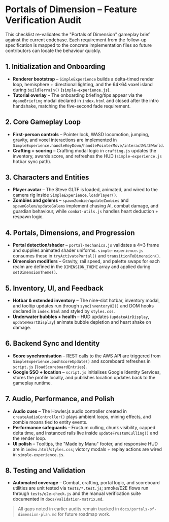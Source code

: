 # Portals of Dimension – Feature Verification Audit

This checklist re-validates the "Portals of Dimension" gameplay brief against the
current codebase.  Each requirement from the follow-up specification is mapped to
the concrete implementation files so future contributors can locate the
behaviour quickly.

## 1. Initialization and Onboarding
- **Renderer bootstrap** – `SimpleExperience` builds a delta-timed render loop,
  hemisphere + directional lighting, and the 64×64 voxel island during
  `buildTerrain()` (`simple-experience.js`).
- **Tutorial overlay** – The onboarding briefing/tips appear via the
  `#gameBriefing` modal declared in `index.html` and closed after the intro
  handshake, matching the five-second fade requirement.

## 2. Core Gameplay Loop
- **First-person controls** – Pointer lock, WASD locomotion, jumping, gravity,
  and voxel interactions are implemented in
  `SimpleExperience.handleKeyDown/handlePointerMove/interactWithWorld`.
- **Crafting + scoring** – Crafting modal logic in `crafting.js` updates the
  inventory, awards score, and refreshes the HUD (`simple-experience.js`
  hotbar sync path).

## 3. Characters and Entities
- **Player avatar** – The Steve GLTF is loaded, animated, and wired to the
  camera rig inside `SimpleExperience.loadPlayer()`.
- **Zombies and golems** – `spawnZombie/updateZombies` and
  `spawnGolem/updateGolems` implement chasing AI, combat damage, and guardian
  behaviour, while `combat-utils.js` handles heart deduction + respawn logic.

## 4. Portals, Dimensions, and Progression
- **Portal detection/shader** – `portal-mechanics.js` validates a 4×3 frame and
  supplies animated shader uniforms. `simple-experience.js` consumes these in
  `tryActivatePortal()` and `transitionToDimension()`.
- **Dimension modifiers** – Gravity, rail speed, and palette swaps for each
  realm are defined in the `DIMENSION_THEME` array and applied during
  `setDimensionTheme()`.

## 5. Inventory, UI, and Feedback
- **Hotbar & extended inventory** – The nine-slot hotbar, inventory modal, and
  tooltip updates run through `syncInventoryUI()` and DOM hooks declared in
  `index.html` and styled by `styles.css`.
- **Underwater bubbles + health** – HUD updates (`updateAirDisplay`,
  `updateHeartDisplay`) animate bubble depletion and heart shake on damage.

## 6. Backend Sync and Identity
- **Score synchronisation** – REST calls to the AWS API are triggered from
  `SimpleExperience.pushScoreUpdate()` and scoreboard refreshes in
  `script.js` (`loadScoreboardEntries`).
- **Google SSO + location** – `script.js` initialises Google Identity Services,
  stores the profile locally, and publishes location updates back to the
  gameplay runtime.

## 7. Audio, Performance, and Polish
- **Audio cues** – The Howler.js audio controller created in
  `createAudioController()` plays ambient loops, mining effects, and zombie
  moans tied to entity events.
- **Performance safeguards** – Frustum culling, chunk visibility, capped delta
  time, and instanced rails live inside `updateFrustumCulling()` and the render
  loop.
- **UI polish** – Tooltips, the "Made by Manu" footer, and responsive HUD are in
  `index.html`/`styles.css`; victory modals + replay actions are wired in
  `simple-experience.js`.

## 8. Testing and Validation
- **Automated coverage** – Combat, crafting, portal logic, and scoreboard
  utilities are unit tested via `tests/*.test.js`; smoke/E2E flows run through
  `tests/e2e-check.js` and the manual verification suite documented in
  `docs/validation-matrix.md`.

> All gaps noted in earlier audits remain tracked in
> `docs/portals-of-dimension-plan.md` for future roadmap work.

